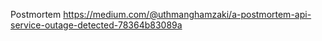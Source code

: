 Postmortem
https://medium.com/@uthmanghamzaki/a-postmortem-api-service-outage-detected-78364b83089a
